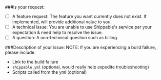 ###Is your request:

- [ ] A feature request: The feature you want currently does not exist. If implemented, will provide additional value to you.
- [ ] A technical issue: You are unable to use Shippable's service per your expectation & need help to resolve the issue.
- [ ] A question: A non-technical question such as billing.

###Description of your issue:
NOTE: If you are experiencing a build failure, please include:

- Link to the build failure
- `shippable.yml` (optional, would really help expedite troubleshooting)
- Scripts called from the yml (optional)
